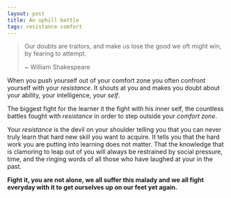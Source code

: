 ```yaml
---
layout: post
title: An uphill battle
tags: resistance comfort
---
```

> Our doubts are traitors,
> and make us lose the good we oft might win,
> by fearing to attempt.  
>  
> ~ William Shakespeare

When you push yourself out of your comfort zone you often confront yourself with your *resistance*. It shouts at you and makes you doubt about your ability, your intelligence, your *self*.

The biggest fight for the learner it the fight with his inner self, the countless battles fought with *resistance* in order to step outside your *comfort zone*.

Your *resistance* is the devil on your shoulder telling you that you can never truly learn that hard new skill you want to acquire. It tells you that the hard work you are putting into learning does not matter. That the knowledge that is clamoring to leap out of you will always be restrained by social pressure, time, and the ringing words of all those who have laughed at your in the past.

**Fight it, you are not alone, we all suffer this malady and we all fight everyday with it to get ourselves up on our feet yet again.**
